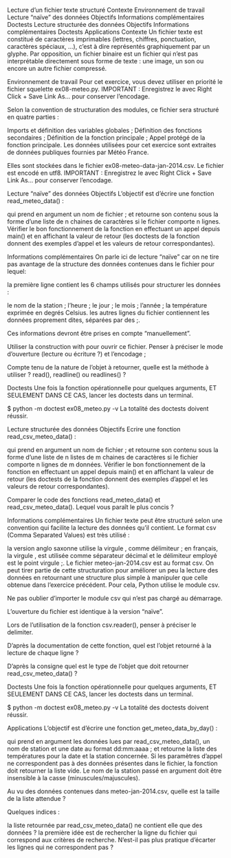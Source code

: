Lecture d’un fichier texte structuré
Contexte
Environnement de travail
Lecture “naïve” des données
Objectifs
Informations complémentaires
Doctests
Lecture structurée des données
Objectifs
Informations complémentaires
Doctests
Applications
Contexte
Un fichier texte est constitué de caractères imprimables (lettres, chiffres, ponctuation, caractères spéciaux, ...), c’est à dire représentés graphiquement par un glyphe. Par opposition, un fichier binaire est un fichier qui n’est pas interprétable directement sous forme de texte : une image, un son ou encore un autre fichier compressé.

Environnement de travail
Pour cet exercice, vous devez utiliser en priorité le fichier squelette ex08-meteo.py. IMPORTANT : Enregistrez le avec Right Click + Save Link As... pour conserver l’encodage.

Selon la convention de structuration des modules, ce fichier sera structuré en quatre parties :

Imports et définition des variables globales ;
Définition des fonctions secondaires ;
Définition de la fonction principale ;
Appel protégé de la fonction principale.
Les données utilisées pour cet exercice sont extraites de données publiques fournies par Météo France.

Elles sont stockées dans le fichier ex08-meteo-data-jan-2014.csv. Le fichier est encodé en utf8. IMPORTANT : Enregistrez le avec Right Click + Save Link As... pour conserver l’encodage.

Lecture “naïve” des données
Objectifs
L’objectif est d’écrire une fonction read_meteo_data() :

qui prend en argument un nom de fichier ;
et retourne son contenu sous la forme d’une liste de n chaines de caractères si le fichier comporte n lignes.
Vérifier le bon fonctionnement de la fonction en effectuant un appel depuis main() et en affichant la valeur de retour (les doctests de la fonction donnent des exemples d’appel et les valeurs de retour correspondantes).

Informations complémentaires
On parle ici de lecture “naïve” car on ne tire pas avantage de la structure des données contenues dans le fichier pour lequel:

la première ligne contient les 6 champs utilisés pour structurer les données :

le nom de la station ;
l’heure ;
le jour ;
le mois ;
l’année ;
la température exprimée en degrés Celsius.
les autres lignes du fichier contiennent les données proprement dites, séparées par des ;.

Ces informations devront être prises en compte “manuellement”.

Utiliser la construction with pour ouvrir ce fichier. Penser à préciser le mode d’ouverture (lecture ou écriture ?) et l’encodage ;

Compte tenu de la nature de l’objet à retourner, quelle est la méthode à utiliser ? read(), readline() ou readlines() ?

Doctests
Une fois la fonction opérationnelle pour quelques arguments, ET SEULEMENT DANS CE CAS, lancer les doctests dans un terminal.

$ python -m doctest ex08_meteo.py -v
La totalité des doctests doivent réussir.

Lecture structurée des données
Objectifs
Ecrire une fonction read_csv_meteo_data() :

qui prend en argument un nom de fichier ;
et retourne son contenu sous la forme d’une liste de n listes de m chaines de caractères si le fichier comporte n lignes de m données.
Vérifier le bon fonctionnement de la fonction en effectuant un appel depuis main() et en affichant la valeur de retour (les doctests de la fonction donnent des exemples d’appel et les valeurs de retour correspondantes).

Comparer le code des fonctions read_meteo_data() et read_csv_meteo_data(). Lequel vous paraît le plus concis ?

Informations complémentaires
Un fichier texte peut être structuré selon une convention qui facilite la lecture des données qu’il contient. Le format csv (Comma Separated Values) est très utilisé :

la version anglo saxonne utilise la virgule , comme délimiteur ;
en français, la virgule , est utilisée comme séparateur décimal et le délimiteur employé est le point virgule ;.
Le fichier meteo-jan-2014.csv est au format csv. On peut tirer partie de cette structuration pour améliorer un peu la lecture des données en retournant une structure plus simple à manipuler que celle obtenue dans l’exercice précédent. Pour cela, Python utilise le module csv.

Ne pas oublier d’importer le module csv qui n’est pas chargé au démarrage.

L’ouverture du fichier est identique à la version “naïve”.

Lors de l’utilisation de la fonction csv.reader(), penser à préciser le delimiter.

D’après la documentation de cette fonction, quel est l’objet retourné à la lecture de chaque ligne ?

D’après la consigne quel est le type de l’objet que doit retourner read_csv_meteo_data() ?

Doctests
Une fois la fonction opérationnelle pour quelques arguments, ET SEULEMENT DANS CE CAS, lancer les doctests dans un terminal.

$ python -m doctest ex08_meteo.py -v
La totalité des doctests doivent réussir.

Applications
L’objectif est d’écrire une fonction get_meteo_data_by_day() :

qui prend en argument les données lues par read_csv_meteo_data(), un nom de station et une date au format dd:mm:aaaa ;
et retourne la liste des températures pour la date et la station concernée.
Si les paramètres d’appel ne correspondent pas à des données présentes dans le fichier, la fonction doit retourner la liste vide. Le nom de la station passé en argument doit être insensible à la casse (minuscules/majuscules).

Au vu des données contenues dans meteo-jan-2014.csv, quelle est la taille de la liste attendue ?

Quelques indices :

la liste retournée par read_csv_meteo_data() ne contient elle que des données ?
la première idée est de rechercher la ligne du fichier qui correspond aux critères de recherche. N’est-il pas plus pratique d’écarter les lignes qui ne correspondent pas ?